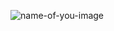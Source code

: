 

 ![name-of-you-image](https://github.com/AlessandroAvi/Moonboard_LED_DIY/blob/main/Img/boardConstruction.png) 
